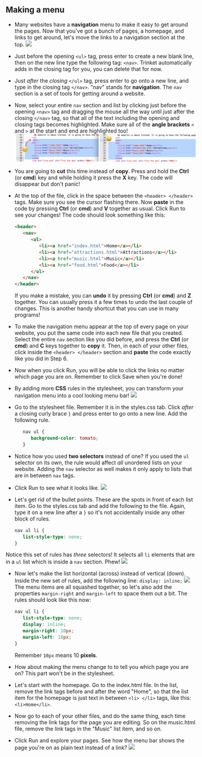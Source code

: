 ## Making a menu

- Many websites have a **navigation** menu to make it easy to get around the pages. Now that you've got a bunch of pages, a homepage, and links to get around, let's move the links to a navigation section at the top. ![](assets/egNavLinksAtTop.png)

- Just before the opening `<ul>` tag, press enter to create a new blank line, then on the new line type the following tag: `<nav>`. Trinket automatically adds in the closing tag for you, you can delete that for now.

- Just _after_ the _closing_ `</ul>` tag, press enter to go onto a new line, and type in the closing tag `</nav>`. 
   "nav" stands for **navigation**. The `nav` section is a set of tools for getting around a website.

- Now, select your entire `nav` section and list by clicking just before the opening `<nav>` tag and dragging the mouse all the way until just after the closing `</nav>` tag, so that all of the text including the opening and closing tags becomes highlighted. Make sure all of the **angle brackets** `<` and `>` at the start and end are highlighted too! ![](images/SelectTextYayWhoops.png)

- You are going to **cut** this time instead of **copy**. Press and hold the **Ctrl** \(or **cmd**\) key and while holding it press the **X** key. The code will disappear but don't panic!

- At the top of the file, click in the space between the `<header> </header>` tags. Make sure you see the cursor flashing there. Now **paste** in the code by pressing **Ctrl** \(or **cmd**\) and **V** together as usual. Click Run to see your changes! The code should look something like this:
   ```html
   <header>
      <nav>
         <ul>
            <li><a href="index.html">Home</a></li>
            <li><a href="attractions.html">Attractions</a></li>
            <li><a href="music.html">Music</a></li>
            <li><a href="food.html">Food</a></li>
         </ul>
      </nav>
   </header>
   ```

   If you make a mistake, you can **undo** it by pressing **Ctrl** \(or **cmd**\) and **Z** together. You can usually press it a few times to undo the last couple of changes. This is another handy shortcut that you can use in many programs!

- To make the navigation menu appear at the top of every page on your website, you put the same code into each new file that you created. Select the entire `nav` section like you did before, and press the **Ctrl** \(or **cmd**\) and **C** keys together to **copy** it. Then, in each of your other files, click inside the `<header> </header>` section and **paste** the code exactly like you did in Step 6.

- Now when you click Run, you will be able to click the links no matter which page you are on. Remember to  click Save when you're done!

- By adding more **CSS** rules in the stylesheet, you can transform your navigation menu into a cool looking menu bar! ![](assets/egCoolMenuBar.png)

- Go to the stylesheet file. Remember it is in the styles.css tab. Click _after_ a closing curly brace `}` and press enter to go onto a new line. Add the following rule.
   ```css
      nav ul {
         background-color: tomato;
      }
   ```

- Notice how you used **two selectors** instead of one? If you used the `ul` selector on its own, the rule would affect _all_ unordered lists on your website. Adding the `nav` selector as well makes it only apply to lists that are in between `nav` tags.

- Click Run to see what it looks like. ![](assets/egMenuBarFirstStyle.png)

- Let's get rid of the bullet points. These are the spots in front of each list item. Go to the styles.css tab and add the following to the file. Again, type it on a new line after a `}` so it's not accidentally inside any other block of rules.
   ```css
   nav ul li {
      list-style-type: none;
   }
   ```
Notice this set of rules has _three_ selectors! It selects all `li` elements that are in a `ul` list which is inside a `nav` section. Phew! ![](assets/egMenuBarNoBullets.png)

- Now let's make the list horizontal (across) instead of vertical (down). Inside the new set of rules, add the following line: `display: inline;` ![](assets/egMenuBarInline.png) 
 The menu items are all squashed together, so let's also add the properties `margin-right` and `margin-left` to space them out a bit. The rules should look like this now:
   ```css
   nav ul li {
      list-style-type: none;
      display: inline;
      margin-right: 10px;
      margin-left: 10px;
   }
   ```
   Remember `10px` means 10 **pixels**.

- How about making the menu change to to tell you which page you are on? This part won't be in the stylesheet.

- Let's start with the homepage. Go to the index.html file. In the list, remove the link tags before and after the word "Home", so that the list item for the homepage is just text in between `<li> </li>` tags, like this: `<li>Home</li>`.

- Now go to each of your other files, and do the same thing, each time removing the link tags for the page you are editing. So on the music.html file, remove the link tags in the "Music" list item, and so on.

- Click Run and explore your pages. See how the menu bar shows the page you're on as plain text instead of a link? ![](assets/egMenuBarOnPage.png)
